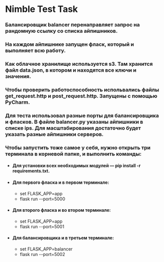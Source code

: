 # Nimble Test Task

### Балансировщик balancer перенаправляет запрос на рандомную ссылку со списка айпишников.

### На каждом айпишнике запущен фласк, который и выполняет всю работу.

### Как облачное хранилище используется s3. Там хранится файл data.json, в котором и находятся все ключи и значения.

### Чтобы проверить работоспособность испольвались файлы get_request.http и post_request.http. Запущены с помощью PyCharm.

### Для теста использовал разные порты для балансировщика и фласков. В файле balancer.py указаны айпишники в списке ips. Для масштабирования достаточно будет указать разные айпишники серверов.

### Чтобы запустить тоже самое у себя, нужно открыть три терминала в корневой папке, и выполнить команды:

- #### Для установки всех необходимых модулей — pip install -r requirements.txt.
- #### Для первого фласка и в первом терминале:
    - set FLASK_APP=app
    - flask run --port=5000

- #### Для второго фласка и во втором терминале:
    - set FLASK_APP=app
    - flask run --port=5001

- #### Для балансировщика и в третьем терминале:
    - set FLASK_APP=balancer
    - flask run --port=5002
  

